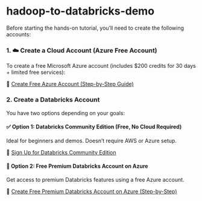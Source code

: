 # hadoop-to-databricks-demo


Before starting the hands-on tutorial, you’ll need to create the following accounts:

### 1. ☁️ **Create a Cloud Account (Azure Free Account)**

To create a free Microsoft Azure account (includes $200 credits for 30 days + limited free services):

🔗 [Create Free Azure Account (Step-by-Step Guide)](https://www.youtube.com/watch?v=_ned_Ighz4o&t=116s)

### 2. **Create a Databricks Account**

You have two options depending on your goals:

#### ✅ **Option 1: Databricks Community Edition (Free, No Cloud Required)**  
Ideal for beginners and demos. Doesn’t require AWS or Azure setup.

🔗 [Sign Up for Databricks Community Edition](https://www.youtube.com/watch?v=2QKk-h3_9ao)

#### 🚀 **Option 2: Free Premium Databricks Account on Azure**  
Get access to premium Databricks features using a free Azure account.

🔗 [Create Free Premium Databricks Account on Azure (Step-by-Step)](https://www.youtube.com/watch?v=SngO-2uDhb4)

